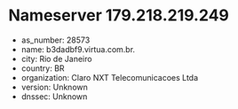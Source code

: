 # Nameserver 179.218.219.249

* as_number: 28573
* name: b3dadbf9.virtua.com.br.
* city: Rio de Janeiro
* country: BR
* organization: Claro NXT Telecomunicacoes Ltda
* version: Unknown
* dnssec: Unknown
